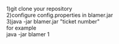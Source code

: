 1)git clone your repository  
2)configure config.properties in blamer.jar  
3)java -jar blamer.jar "ticket number"  
    for example   
    java -jar blamer 1
